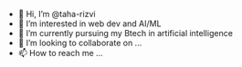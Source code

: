 - 👋 Hi, I’m @taha-rizvi
- 👀 I’m interested in web dev and AI/ML
- 🌱 I’m currently pursuing my Btech in artificial intelligence
- 💞️ I’m looking to collaborate on ...
- 📫 How to reach me ...

<!---
taha-rizvi/taha-rizvi is a ✨ special ✨ repository because its `README.md` (this file) appears on your GitHub profile.
You can click the Preview link to take a look at your changes.
--->
